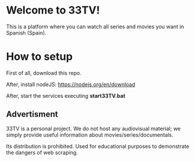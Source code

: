 # Welcome to 33TV!

This is a platform where you can watch all series and movies you want in Spanish (Spain).


# How to setup

First of all, download this repo.

After, install nodeJS: https://nodejs.org/en/download

After, start the services executing **start33TV.bat**


## Advertisment


33TV is a personal project. We do not host any audiovisual material; we simply provide useful information about movies/series/documentals.

Its distribution is prohibited. Used for educational purposes to demonstrate the dangers of web scraping.
